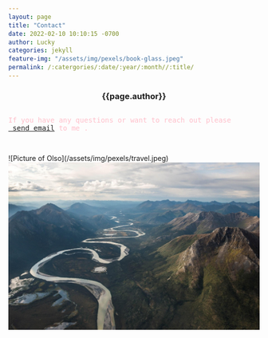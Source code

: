 ```yaml
---
layout: page
title: "Contact"
date: 2022-02-10 10:10:15 -0700
author: Lucky
categories: jekyll
feature-img: "/assets/img/pexels/book-glass.jpeg"
permalink: /:catergories/:date/:year/:month//:title/
---
```

<h3 style="text-align:center;">{{page.author}}</h3>
<pre>
<p style="color:pink;">If you have any questions or want to reach out please 
<a href="mailto:someone@example.com"> send email</a> to me .</p>
</pre>
![Picture of Olso](/assets/img/pexels/travel.jpeg)

<img src="/assets/img/pexels/travel.jpeg" alt=" travel pic"  style= "float:right;" >